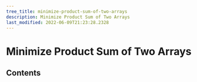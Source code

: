 ```yaml
---
tree_title: minimize-product-sum-of-two-arrays
description: Minimize Product Sum of Two Arrays
last_modified: 2022-06-09T21:23:28.2328
---
```


# Minimize Product Sum of Two Arrays

## Contents
